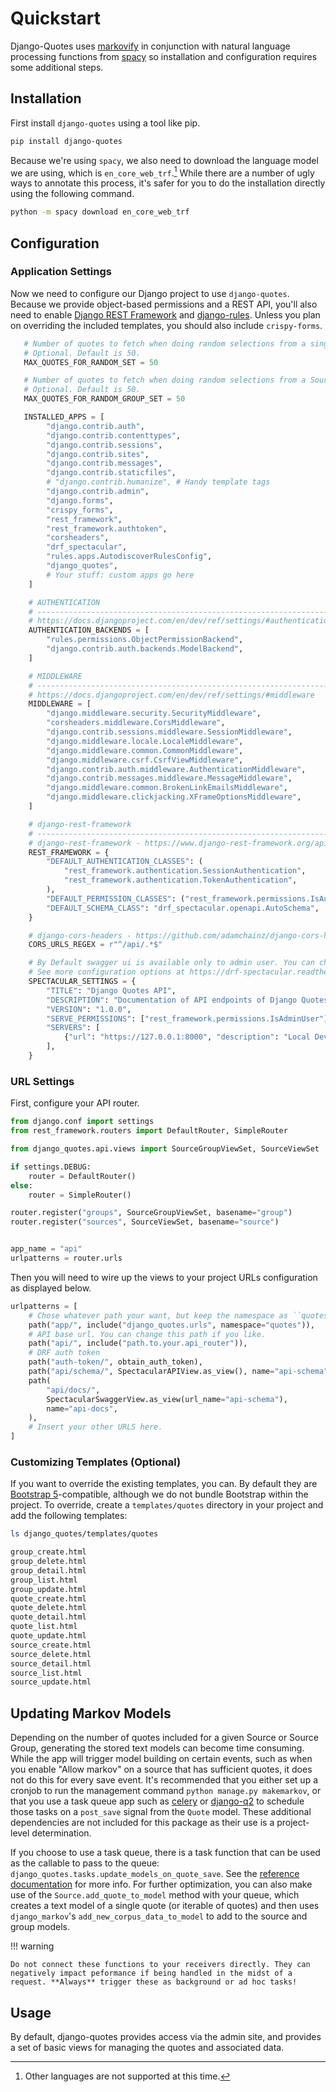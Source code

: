 # Quickstart

Django-Quotes uses [markovify](https://github.com/jsvine/markovify) in conjunction with natural language processing functions from [spacy](https://spacy.io) so installation and configuration requires some additional steps.

## Installation

First install `django-quotes` using a tool like pip.

```bash title="🎉 Look, it's the way you install almost every library!"
pip install django-quotes
```

Because we're using `spacy`, we also need to download the language model we are using, which is `en_core_web_trf`.[^1] While there are a number of ugly ways to annotate this process, it's safer for you to do the installation directly using the following command.

```bash title="It's an extra step because academia."
python -m spacy download en_core_web_trf
```

## Configuration

### Application Settings

Now we need to configure our Django project to use `django-quotes`. Because we provide object-based permissions and a REST API, you'll also need to enable [Django REST Framework](https://www.django-rest-framework.org) and [django-rules](https://github.com/dfunckt/django-rules). Unless you plan on overriding the included templates, you should also include `crispy-forms`.

```python title="settings.py"
   # Number of quotes to fetch when doing random selections from a single source.
   # Optional. Default is 50.
   MAX_QUOTES_FOR_RANDOM_SET = 50

   # Number of quotes to fetch when doing random selections from a SourceGroup.
   # Optional. Default is 50.
   MAX_QUOTES_FOR_RANDOM_GROUP_SET = 50

   INSTALLED_APPS = [
        "django.contrib.auth",
        "django.contrib.contenttypes",
        "django.contrib.sessions",
        "django.contrib.sites",
        "django.contrib.messages",
        "django.contrib.staticfiles",
        # "django.contrib.humanize", # Handy template tags
        "django.contrib.admin",
        "django.forms",
        "crispy_forms",
        "rest_framework",
        "rest_framework.authtoken",
        "corsheaders",
        "drf_spectacular",
        "rules.apps.AutodiscoverRulesConfig",
        "django_quotes",
        # Your stuff: custom apps go here
    ]

    # AUTHENTICATION
    # ------------------------------------------------------------------------------
    # https://docs.djangoproject.com/en/dev/ref/settings/#authentication-backends
    AUTHENTICATION_BACKENDS = [
        "rules.permissions.ObjectPermissionBackend",
        "django.contrib.auth.backends.ModelBackend",
    ]

    # MIDDLEWARE
    # ------------------------------------------------------------------------------
    # https://docs.djangoproject.com/en/dev/ref/settings/#middleware
    MIDDLEWARE = [
        "django.middleware.security.SecurityMiddleware",
        "corsheaders.middleware.CorsMiddleware",
        "django.contrib.sessions.middleware.SessionMiddleware",
        "django.middleware.locale.LocaleMiddleware",
        "django.middleware.common.CommonMiddleware",
        "django.middleware.csrf.CsrfViewMiddleware",
        "django.contrib.auth.middleware.AuthenticationMiddleware",
        "django.contrib.messages.middleware.MessageMiddleware",
        "django.middleware.common.BrokenLinkEmailsMiddleware",
        "django.middleware.clickjacking.XFrameOptionsMiddleware",
    ]

    # django-rest-framework
    # -------------------------------------------------------------------------------
    # django-rest-framework - https://www.django-rest-framework.org/api-guide/settings/
    REST_FRAMEWORK = {
        "DEFAULT_AUTHENTICATION_CLASSES": (
            "rest_framework.authentication.SessionAuthentication",
            "rest_framework.authentication.TokenAuthentication",
        ),
        "DEFAULT_PERMISSION_CLASSES": ("rest_framework.permissions.IsAuthenticated",),
        "DEFAULT_SCHEMA_CLASS": "drf_spectacular.openapi.AutoSchema",
    }

    # django-cors-headers - https://github.com/adamchainz/django-cors-headers#setup
    CORS_URLS_REGEX = r"^/api/.*$"

    # By Default swagger ui is available only to admin user. You can change permission classs to change that
    # See more configuration options at https://drf-spectacular.readthedocs.io/en/latest/settings.html#settings
    SPECTACULAR_SETTINGS = {
        "TITLE": "Django Quotes API",
        "DESCRIPTION": "Documentation of API endpoints of Django Quotes",
        "VERSION": "1.0.0",
        "SERVE_PERMISSIONS": ["rest_framework.permissions.IsAdminUser"],
        "SERVERS": [
            {"url": "https://127.0.0.1:8000", "description": "Local Development server"},
        ],
    }
```

### URL Settings

First, configure your API router.

```python title="api_router.py"
from django.conf import settings
from rest_framework.routers import DefaultRouter, SimpleRouter

from django_quotes.api.views import SourceGroupViewSet, SourceViewSet

if settings.DEBUG:
    router = DefaultRouter()
else:
    router = SimpleRouter()

router.register("groups", SourceGroupViewSet, basename="group")
router.register("sources", SourceViewSet, basename="source")


app_name = "api"
urlpatterns = router.urls
```

Then you will need to wire up the views to your project URLs configuration as displayed below.

```python title="urls.py"
urlpatterns = [
    # Chose whatever path your want, but keep the namespace as ``quotes``.
    path("app/", include("django_quotes.urls", namespace="quotes")),
    # API base url. You can change this path if you like.
    path("api/", include("path.to.your.api_router")),
    # DRF auth token
    path("auth-token/", obtain_auth_token),
    path("api/schema/", SpectacularAPIView.as_view(), name="api-schema"),
    path(
        "api/docs/",
        SpectacularSwaggerView.as_view(url_name="api-schema"),
        name="api-docs",
    ),
    # Insert your other URLS here.
]
```

### Customizing Templates (Optional)

If you want to override the existing templates, you can. By default they are [Bootstrap 5](https://getbootstrap.com)-compatible, although we do not bundle Bootstrap within the project. To override, create a `templates/quotes` directory in your project and add the following templates:

```bash
ls django_quotes/templates/quotes

group_create.html
group_delete.html
group_detail.html
group_list.html
group_update.html
quote_create.html
quote_delete.html
quote_detail.html
quote_list.html
quote_update.html
source_create.html
source_delete.html
source_detail.html
source_list.html
source_update.html
```

## Updating Markov Models

Depending on the number of quotes included for a given Source or Source Group, generating the stored text models can become time consuming. While the 
app will trigger model building on certain events, such as when you enable "Allow markov" on a source that has sufficient quotes, it does
not do this for every save event. It's recommended that you either set up a cronjob to run the management command `python manage.py makemarkov`, or that
you use a task queue app such as [celery](https://github.com/celery/celery) or [django-q2](https://github.com/django-q2/django-q2) to 
schedule those tasks on a `post_save` signal from the `Quote` model. These additional dependencies are not included for this package as their
use is a project-level determination. 

If you choose to use a task queue, there is a task function that can be used as the callable to pass to the queue: 
`django_quotes.tasks.update_models_on_quote_save`. See the [reference documentation](reference/django_quotes/tasks.md) for more info.
For further optimization, you can also make use of the `Source.add_quote_to_model` method with your queue, which creates a text model of a single quote (or iterable of quotes) and then uses `django_markov`'s `add_new_corpus_data_to_model` to add to the source and group models. 

!!! warning
    
    Do not connect these functions to your receivers directly. They can negatively impact peformance if being handled in the midst of a request. **Always** trigger these as background or ad hoc tasks!

## Usage

By default, django-quotes provides access via the admin site, and provides a set of basic views for managing the quotes and associated data.


[^1]: Other languages are not supported at this time.
